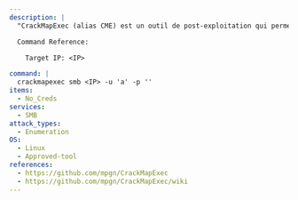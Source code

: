```yaml
---
description: |
  "CrackMapExec (alias CME) est un outil de post-exploitation qui permet d'automatiser l'évaluation de la sécurité des grands réseaux Active Directory." - https://github.com/mpgn/CrackMapExec/wiki. Cette commande permet d'énumérer les hôtes SMB utilisant un accès anonyme.

  Command Reference:

  	Target IP: <IP>

command: |
  crackmapexec smb <IP> -u 'a' -p ''
items:
  - No_Creds
services:
  - SMB
attack_types:
  - Enumeration
OS:
  - Linux
  - Approved-tool
references:
  - https://github.com/mpgn/CrackMapExec
  - https://github.com/mpgn/CrackMapExec/wiki
---
```

